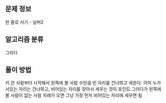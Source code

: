## 문제 정보
한 줄로 서기  - 실버2

## 알고리즘 분류
그리디

## 풀이 방법
키 큰 사람부터 시작해서 왼쪽에 볼 사람 수만큼 빈 자리를 건너뛰고 세운다.
이미 누가 서있는 자리는 건너뛰고, 비어있는 자리를 찾아서 세우는 것이 포인트
그러다가 왼쪽에 볼 사람이 없는 사람 차례가 오면 그냥 가장 먼저 비어있는 자리에 세우면 됨